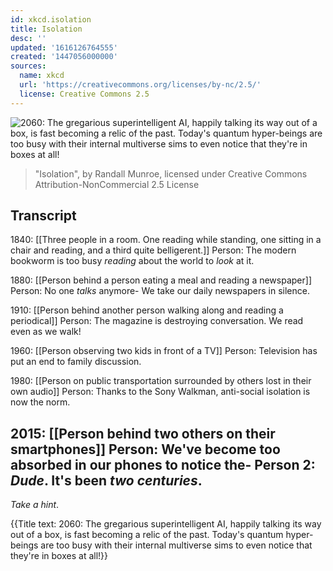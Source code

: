 ```yaml
---
id: xkcd.isolation
title: Isolation
desc: ''
updated: '1616126764555'
created: '1447056000000'
sources:
  name: xkcd
  url: 'https://creativecommons.org/licenses/by-nc/2.5/'
  license: Creative Commons 2.5
---
```

![2060: The gregarious superintelligent AI, happily talking its way out of a box, is fast becoming a relic of the past. Today's quantum hyper-beings are too busy with their internal multiverse sims to even notice that they're in boxes at all!](https://imgs.xkcd.com/comics/isolation.png)
> "Isolation", by Randall Munroe, licensed under Creative Commons Attribution-NonCommercial 2.5 License

## Transcript
1840:
[[Three people in a room. One reading while standing, one sitting in a chair and reading, and a third quite belligerent.]]
Person: The modern bookworm is too busy *reading* about the world to *look* at it.

1880:
[[Person behind a person eating a meal and reading a newspaper]]
Person: No one *talks* anymore- We take our daily newspapers in silence.

1910:
[[Person behind another person walking along and reading a periodical]]
Person: The magazine is destroying conversation. We read even as we walk!

1960:
[[Person observing two kids in front of a TV]]
Person: Television has put an end to family discussion.

1980:
[[Person on public transportation surrounded by others lost in their own audio]]
Person: Thanks to the Sony Walkman, anti-social isolation is now the norm.

2015:
[[Person behind two others on their smartphones]]
Person: We've become too absorbed in our phones to notice the-
Person 2: *Dude*. It's been *two centuries*.
-
*Take a hint*.

{{Title text: 2060: The gregarious superintelligent AI, happily talking its way out of a box, is fast becoming a relic of the past. Today's quantum hyper-beings are too busy with their internal multiverse sims to even notice that they're in boxes at all!}}
